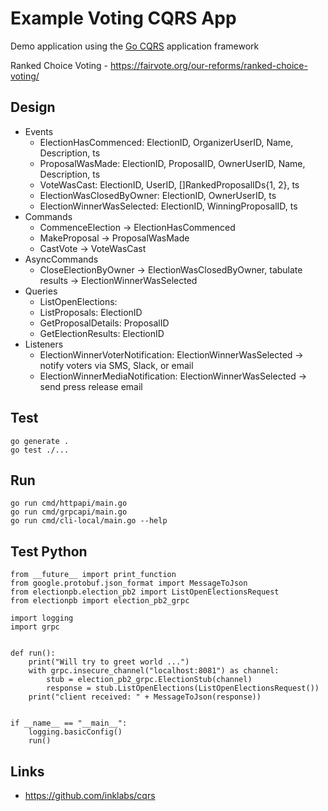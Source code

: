 # Example Voting CQRS App

Demo application using the [Go CQRS](https://github.com/inklabs/cqrs) application framework

Ranked Choice Voting - https://fairvote.org/our-reforms/ranked-choice-voting/

## Design

- Events
    - ElectionHasCommenced: ElectionID, OrganizerUserID, Name, Description, ts
    - ProposalWasMade: ElectionID, ProposalID, OwnerUserID, Name, Description, ts
    - VoteWasCast: ElectionID, UserID, []RankedProposalIDs{1, 2}, ts
    - ElectionWasClosedByOwner: ElectionID, OwnerUserID, ts
    - ElectionWinnerWasSelected: ElectionID, WinningProposalID, ts
- Commands
    - CommenceElection -> ElectionHasCommenced
    - MakeProposal -> ProposalWasMade
    - CastVote -> VoteWasCast
- AsyncCommands
    - CloseElectionByOwner -> ElectionWasClosedByOwner, tabulate results -> ElectionWinnerWasSelected
- Queries
    - ListOpenElections:
    - ListProposals: ElectionID
    - GetProposalDetails: ProposalID
    - GetElectionResults: ElectionID
- Listeners
    - ElectionWinnerVoterNotification: ElectionWinnerWasSelected -> notify voters via SMS, Slack, or email
    - ElectionWinnerMediaNotification: ElectionWinnerWasSelected -> send press release email

## Test

```
go generate .
go test ./...
```

## Run

```
go run cmd/httpapi/main.go
go run cmd/grpcapi/main.go
go run cmd/cli-local/main.go --help
```

## Test Python

```
from __future__ import print_function
from google.protobuf.json_format import MessageToJson
from electionpb.election_pb2 import ListOpenElectionsRequest
from electionpb import election_pb2_grpc

import logging
import grpc


def run():
    print("Will try to greet world ...")
    with grpc.insecure_channel("localhost:8081") as channel:
        stub = election_pb2_grpc.ElectionStub(channel)
        response = stub.ListOpenElections(ListOpenElectionsRequest())
    print("client received: " + MessageToJson(response))


if __name__ == "__main__":
    logging.basicConfig()
    run()
```

## Links

- https://github.com/inklabs/cqrs
